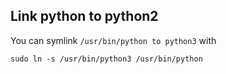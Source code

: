 ## Link python to python2
You can symlink ` /usr/bin/python to python3 ` with
```
sudo ln -s /usr/bin/python3 /usr/bin/python
```
